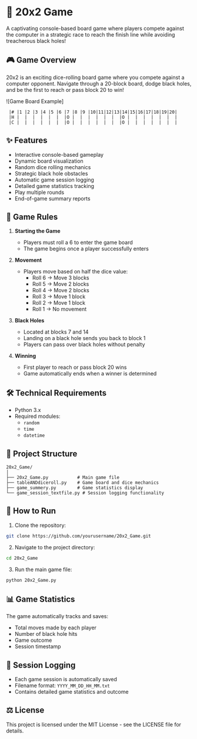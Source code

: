 # 🎲 20x2 Game

A captivating console-based board game where players compete against the computer in a strategic race to reach the finish line while avoiding treacherous black holes!

## 🎮 Game Overview

20x2 is an exciting dice-rolling board game where you compete against a computer opponent. Navigate through a 20-block board, dodge black holes, and be the first to reach or pass block 20 to win!

![Game Board Example]
```
 |# |1 |2 |3 |4 |5 |6 |7 |8 |9 |10|11|12|13|14|15|16|17|18|19|20|
 |H |  |  |  |  |  |  |O |  |  |  |  |  |  |O |  |  |  |  |  |  |
 |C |  |  |  |  |  |  |O |  |  |  |  |  |  |O |  |  |  |  |  |  |
```

## ✨ Features

- Interactive console-based gameplay
- Dynamic board visualization
- Random dice rolling mechanics
- Strategic black hole obstacles
- Automatic game session logging
- Detailed game statistics tracking
- Play multiple rounds
- End-of-game summary reports

## 🎯 Game Rules

1. **Starting the Game**
   - Players must roll a 6 to enter the game board
   - The game begins once a player successfully enters

2. **Movement**
   - Players move based on half the dice value:
     - Roll 6 → Move 3 blocks
     - Roll 5 → Move 2 blocks
     - Roll 4 → Move 2 blocks
     - Roll 3 → Move 1 block
     - Roll 2 → Move 1 block
     - Roll 1 → No movement

3. **Black Holes**
   - Located at blocks 7 and 14
   - Landing on a black hole sends you back to block 1
   - Players can pass over black holes without penalty

4. **Winning**
   - First player to reach or pass block 20 wins
   - Game automatically ends when a winner is determined

## 🛠️ Technical Requirements

- Python 3.x
- Required modules:
  - `random`
  - `time`
  - `datetime`

## 📁 Project Structure

```
20x2_Game/
│
├── 20x2_Game.py           # Main game file
├── tableANDdiceroll.py    # Game board and dice mechanics
├── game_summery.py        # Game statistics display
└── game_session_textfile.py # Session logging functionality
```

## 🚀 How to Run

1. Clone the repository:
```bash
git clone https://github.com/yourusername/20x2_Game.git
```

2. Navigate to the project directory:
```bash
cd 20x2_Game
```

3. Run the main game file:
```bash
python 20x2_Game.py
```

## 📊 Game Statistics

The game automatically tracks and saves:
- Total moves made by each player
- Number of black hole hits
- Game outcome
- Session timestamp

## 📝 Session Logging

- Each game session is automatically saved
- Filename format: `YYYY_MM_DD_HH_MM.txt`
- Contains detailed game statistics and outcome

## ⚖️ License

This project is licensed under the MIT License - see the LICENSE file for details.


